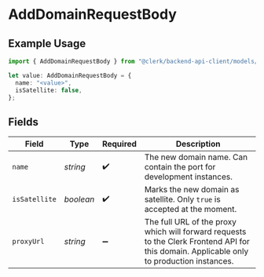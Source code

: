# AddDomainRequestBody

## Example Usage

```typescript
import { AddDomainRequestBody } from "@clerk/backend-api-client/models/operations";

let value: AddDomainRequestBody = {
  name: "<value>",
  isSatellite: false,
};
```

## Fields

| Field                                                                                                                                     | Type                                                                                                                                      | Required                                                                                                                                  | Description                                                                                                                               |
| ----------------------------------------------------------------------------------------------------------------------------------------- | ----------------------------------------------------------------------------------------------------------------------------------------- | ----------------------------------------------------------------------------------------------------------------------------------------- | ----------------------------------------------------------------------------------------------------------------------------------------- |
| `name`                                                                                                                                    | *string*                                                                                                                                  | :heavy_check_mark:                                                                                                                        | The new domain name. Can contain the port for development instances.                                                                      |
| `isSatellite`                                                                                                                             | *boolean*                                                                                                                                 | :heavy_check_mark:                                                                                                                        | Marks the new domain as satellite. Only `true` is accepted at the moment.                                                                 |
| `proxyUrl`                                                                                                                                | *string*                                                                                                                                  | :heavy_minus_sign:                                                                                                                        | The full URL of the proxy which will forward requests to the Clerk Frontend API for this domain. Applicable only to production instances. |
